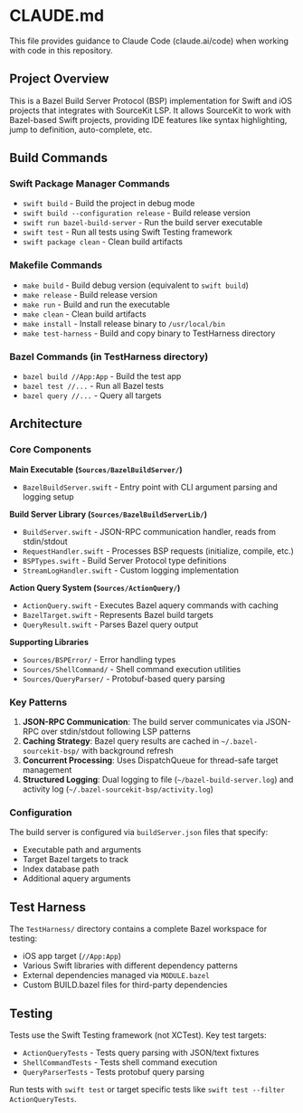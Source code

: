 # CLAUDE.md

This file provides guidance to Claude Code (claude.ai/code) when working with code in this repository.

## Project Overview

This is a Bazel Build Server Protocol (BSP) implementation for Swift and iOS projects that integrates with SourceKit LSP. It allows SourceKit to work with Bazel-based Swift projects, providing IDE features like syntax highlighting, jump to definition, auto-complete, etc.

## Build Commands

### Swift Package Manager Commands
- `swift build` - Build the project in debug mode
- `swift build --configuration release` - Build release version
- `swift run bazel-build-server` - Run the build server executable
- `swift test` - Run all tests using Swift Testing framework
- `swift package clean` - Clean build artifacts

### Makefile Commands
- `make build` - Build debug version (equivalent to `swift build`)
- `make release` - Build release version
- `make run` - Build and run the executable
- `make clean` - Clean build artifacts
- `make install` - Install release binary to `/usr/local/bin`
- `make test-harness` - Build and copy binary to TestHarness directory

### Bazel Commands (in TestHarness directory)
- `bazel build //App:App` - Build the test app
- `bazel test //...` - Run all Bazel tests
- `bazel query //...` - Query all targets

## Architecture

### Core Components

**Main Executable (`Sources/BazelBuildServer/`)**
- `BazelBuildServer.swift` - Entry point with CLI argument parsing and logging setup

**Build Server Library (`Sources/BazelBuildServerLib/`)**
- `BuildServer.swift` - JSON-RPC communication handler, reads from stdin/stdout
- `RequestHandler.swift` - Processes BSP requests (initialize, compile, etc.)
- `BSPTypes.swift` - Build Server Protocol type definitions
- `StreamLogHandler.swift` - Custom logging implementation

**Action Query System (`Sources/ActionQuery/`)**
- `ActionQuery.swift` - Executes Bazel aquery commands with caching
- `BazelTarget.swift` - Represents Bazel build targets
- `QueryResult.swift` - Parses Bazel query output

**Supporting Libraries**
- `Sources/BSPError/` - Error handling types
- `Sources/ShellCommand/` - Shell command execution utilities
- `Sources/QueryParser/` - Protobuf-based query parsing

### Key Patterns

1. **JSON-RPC Communication**: The build server communicates via JSON-RPC over stdin/stdout following LSP patterns
2. **Caching Strategy**: Bazel query results are cached in `~/.bazel-sourcekit-bsp/` with background refresh
3. **Concurrent Processing**: Uses DispatchQueue for thread-safe target management
4. **Structured Logging**: Dual logging to file (`~/bazel-build-server.log`) and activity log (`~/.bazel-sourcekit-bsp/activity.log`)

### Configuration

The build server is configured via `buildServer.json` files that specify:
- Executable path and arguments
- Target Bazel targets to track
- Index database path
- Additional aquery arguments

## Test Harness

The `TestHarness/` directory contains a complete Bazel workspace for testing:
- iOS app target (`//App:App`)
- Various Swift libraries with different dependency patterns
- External dependencies managed via `MODULE.bazel`
- Custom BUILD.bazel files for third-party dependencies

## Testing

Tests use the Swift Testing framework (not XCTest). Key test targets:
- `ActionQueryTests` - Tests query parsing with JSON/text fixtures
- `ShellCommandTests` - Tests shell command execution
- `QueryParserTests` - Tests protobuf query parsing

Run tests with `swift test` or target specific tests like `swift test --filter ActionQueryTests`.